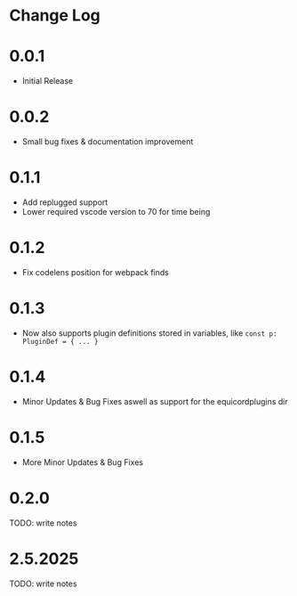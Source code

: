 # Change Log

# 0.0.1

- Initial Release

# 0.0.2

- Small bug fixes & documentation improvement

# 0.1.1

- Add replugged support
- Lower required vscode version to 70 for time being

# 0.1.2

- Fix codelens position for webpack finds

# 0.1.3

- Now also supports plugin definitions stored in variables, like `const p: PluginDef = { ... }`

# 0.1.4

-  Minor Updates & Bug Fixes aswell as support for the equicordplugins dir

# 0.1.5

- More Minor Updates & Bug Fixes

# 0.2.0

TODO: write notes

# 2.5.2025

TODO: write notes

